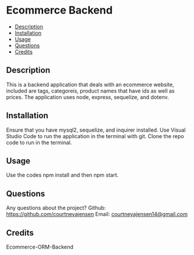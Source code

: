 # Ecommerce Backend

  * [Description](#description)
  * [Installation](#installation)
  * [Usage](#usage)
  * [Questions](#questions)
  * [Credits](#credits)

## Description <a name="description"></a>
This is a backend application that deals with an ecommerce website, included are tags, categoreis, product names that have ids as well as prices. The application uses node, express, sequelize, and dotenv.

## Installation <a name="installation"></a>
Ensure that you have mysql2, sequelize, and inquirer installed. Use Visual Studio Code to run the application in the terminal with git. Clone the repo code to run in the terminal.

## Usage <a name="usage"></a>
Use the codes npm install and then npm start.

## Questions <a name="questions"></a>
Any questions about the project?
Github: https://github.com/courtneyajensen
Email: courtneyajensen14@gmail.com

## Credits <a name="credits"></a>
Ecommerce-ORM-Backend
